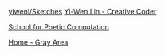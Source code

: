 
[yiwenl/Sketches](https://github.com/yiwenl/Sketches)
[Yi-Wen Lin - Creative Coder](https://yiwenl.github.io/)

[School for Poetic Computation](https://sfpc.study/)

[Home - Gray Area](https://grayarea.org/)
